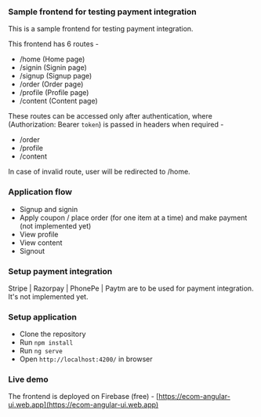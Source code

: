 ### Sample frontend for testing payment integration

This is a sample frontend for testing payment integration.

This frontend has 6 routes -

- /home (Home page)
- /signin (Signin page)
- /signup (Signup page)
- /order (Order page)
- /profile (Profile page)
- /content (Content page)

These routes can be accessed only after authentication, where (Authorization: Bearer `token`) is passed in headers when required -

- /order
- /profile
- /content

In case of invalid route, user will be redirected to /home.

### Application flow

- Signup and signin
- Apply coupon / place order (for one item at a time) and make payment (not implemented yet)
- View profile
- View content
- Signout

### Setup payment integration

Stripe | Razorpay | PhonePe | Paytm are to be used for payment integration. It's not implemented yet.

### Setup application

- Clone the repository
- Run `npm install`
- Run `ng serve`
- Open `http://localhost:4200/` in browser

### Live demo

The frontend is deployed on Firebase (free) - [https://ecom-angular-ui.web.app](https://ecom-angular-ui.web.app)
